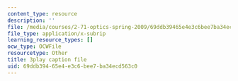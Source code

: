 ```yaml
---
content_type: resource
description: ''
file: /media/courses/2-71-optics-spring-2009/69ddb39465e4e3c6bee7ba34ecd563c0_VHIJPHqwV_0.srt
file_type: application/x-subrip
learning_resource_types: []
ocw_type: OCWFile
resourcetype: Other
title: 3play caption file
uid: 69ddb394-65e4-e3c6-bee7-ba34ecd563c0
---
```

